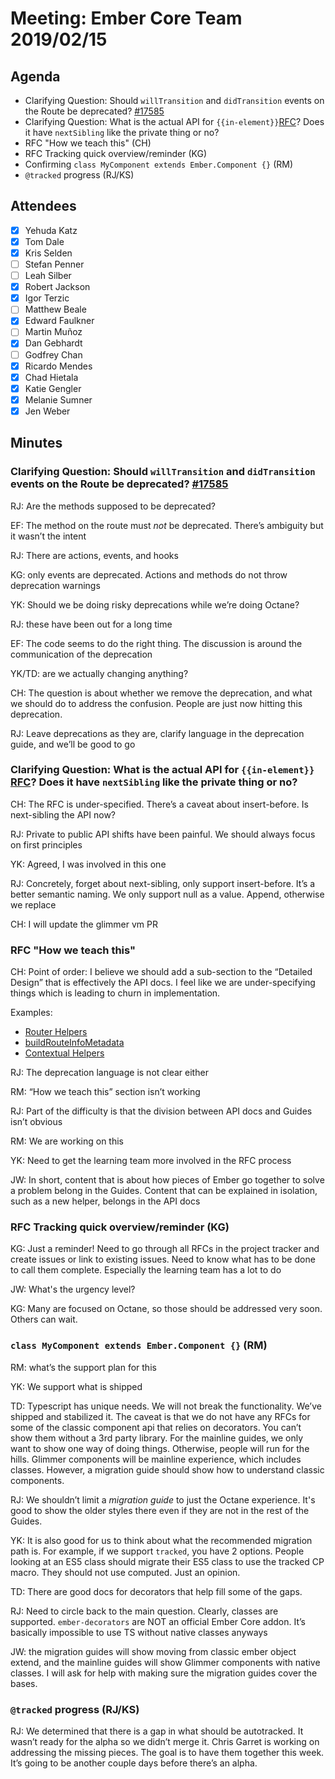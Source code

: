 # Meeting: Ember Core Team 2019/02/15

## Agenda

- Clarifying Question: Should `willTransition` and `didTransition` events on the Route be deprecated? [#17585](https://github.com/emberjs/ember.js/pull/17585)
- Clarifying Question: What is the actual API for `{{in-element}}`[RFC](https://github.com/emberjs/rfcs/blob/master/text/0287-promote-in-element-to-public-api.md)? Does it have `nextSibling` like the private thing or no?
- RFC "How we teach this" (CH)
- RFC Tracking quick overview/reminder (KG)
- Confirming `class MyComponent extends Ember.Component {}` (RM)
- `@tracked` progress (RJ/KS)

## Attendees

- [x] Yehuda Katz
- [x] Tom Dale
- [x] Kris Selden
- [ ] Stefan Penner
- [ ] Leah Silber
- [x] Robert Jackson
- [x] Igor Terzic
- [ ] Matthew Beale
- [x] Edward Faulkner
- [ ] Martin Muñoz
- [x] Dan Gebhardt
- [ ] Godfrey Chan
- [x] Ricardo Mendes
- [x] Chad Hietala
- [x] Katie Gengler
- [x] Melanie Sumner
- [x] Jen Weber

## Minutes

### Clarifying Question: Should `willTransition` and `didTransition` events on the Route be deprecated? [#17585](https://github.com/emberjs/ember.js/pull/17585)

RJ: Are the methods supposed to be deprecated?

EF: The method on the route must *not* be deprecated. There’s ambiguity but it wasn’t the intent

RJ: There are actions, events, and hooks

KG: only events are deprecated. Actions and methods do not throw deprecation warnings

YK: Should we be doing risky deprecations while we’re doing Octane?

RJ: these have been out for a long time

EF: The code seems to do the right thing. The discussion is around the communication of the deprecation

YK/TD: are we actually changing anything?

CH: The question is about whether we remove the deprecation, and what we should do to address the confusion. People are just now hitting this deprecation.

RJ: Leave deprecations as they are, clarify language in the deprecation guide, and we’ll be good to go


### Clarifying Question: What is the actual API for `{{in-element}}` [RFC](https://github.com/emberjs/rfcs/blob/master/text/0287-promote-in-element-to-public-api.md)? Does it have `nextSibling` like the private thing or no?

CH: The RFC is under-specified. There’s a caveat about insert-before. Is next-sibling the API now?

RJ: Private to public API shifts have been painful. We should always focus on first principles

YK: Agreed, I was involved in this one

RJ: Concretely, forget about next-sibling, only support insert-before. It’s a better semantic naming. We only support null as a value. Append, otherwise we replace

CH: I will update the glimmer vm PR

### RFC "How we teach this"

CH: Point of order: I believe we should add a sub-section to the “Detailed Design” that is effectively the API docs. I feel like we are under-specifying things which is leading to churn in implementation.

Examples: 
- [Router Helpers](https://github.com/emberjs/rfcs/blob/master/text/0391-router-helpers.md#url-for-helper)
- [buildRouteInfoMetadata](https://github.com/emberjs/rfcs/blob/master/text/0398-RouteInfo-Metadata.md#buildrouteinfometadata)
- [Contextual Helpers](https://github.com/emberjs/rfcs/blob/master/text/0432-contextual-helpers.md#invoking-contextual-helpers)

RJ: The deprecation language is not clear either

RM: “How we teach this” section isn’t working

RJ: Part of the difficulty is that the division between API docs and Guides isn’t obvious

RM: We are working on this

YK: Need to get the learning team more involved in the RFC process

JW: In short, content that is about how pieces of Ember go together to solve a problem belong in the Guides. Content that can be explained in isolation, such as a new helper, belongs in the API docs 

### RFC Tracking quick overview/reminder (KG)

KG: Just a reminder! Need to go through all RFCs in the project tracker and create issues or link to existing issues. Need to know what has to be done to call them complete. Especially the learning team has a lot to do

JW: What's the urgency level?

KG: Many are focused on Octane, so those should be addressed very soon. Others can wait.

### `class MyComponent extends Ember.Component {}` (RM)

RM: what’s the support plan for this

YK: We support what is shipped

TD: Typescript has unique needs. We will not break the functionality. We’ve shipped and stabilized it. The caveat is that we do not have any RFCs for some of the classic component api that relies on decorators. You can’t show them without a 3rd party library. For the mainline guides, we only want to show one way of doing things. Otherwise, people will run for the hills. Glimmer components will be mainline experience, which includes classes. However, a migration guide should show how to understand classic components.

RJ: We shouldn’t limit a *migration guide* to just the Octane experience. It's good to show the older styles there even if they are not in the rest of the Guides.

YK: It is also good for us to think about what the recommended migration path is. For example, if we support `tracked`, you have 2 options. People looking at an ES5 class should migrate their ES5 class to use the tracked CP macro. They should not use computed. Just an opinion.

TD: There are good docs for decorators that help fill some of the gaps.

RJ: Need to circle back to the main question. Clearly, classes are supported. `ember-decorators` are NOT an official Ember Core addon. It’s basically impossible to use TS without native classes anyways

JW: the migration guides will show moving from classic ember object extend, and the mainline guides will show Glimmer components with native classes. I will ask for help with making sure the migration guides cover the bases.


### `@tracked` progress (RJ/KS)

RJ: We determined that there is a gap in what should be autotracked. It wasn’t ready for the alpha so we didn’t merge it. Chris Garret is working on addressing the missing pieces. The goal is to have them together this week. It’s going to be another couple days before there’s an alpha.

